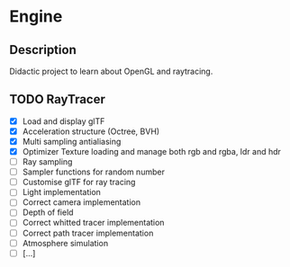 # Engine

## Description
Didactic project to learn about OpenGL and raytracing.

## TODO RayTracer
- [x] Load and display glTF
- [x] Acceleration structure (Octree, BVH)
- [x] Multi sampling antialiasing
- [x] Optimizer Texture loading and manage both rgb and rgba, ldr and hdr
- [ ] Ray sampling
- [ ] Sampler functions for random number
- [ ] Customise glTF for ray tracing
- [ ] Light implementation
- [ ] Correct camera implementation
- [ ] Depth of field
- [ ] Correct whitted tracer implementation
- [ ] Correct path tracer implementation
- [ ] Atmosphere simulation
- [ ] [...]
